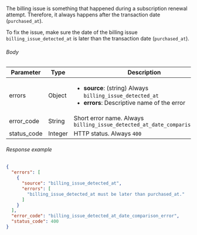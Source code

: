 <!--- BillingIssueDetectedDate ---> 

The billing issue is something that happened during a subscription renewal attempt. Therefore, it always happens after the transaction date (`purchased_at`).

To fix the issue, make sure the date of the billing issue `billing_issue_detected_at` is later than the transaction date (`purchased_at`).

###### Body

| Parameter   | Type    | Description                                                  |
| ----------- | ------- | ------------------------------------------------------------ |
| errors      | Object  | <ul><li> **source**: (string) Always `billing_issue_detected_at`</li><li> **errors**: Descriptive name of the error</li></ul> |
| error_code  | String  | Short error name. Always `billing_issue_detected_at_date_comparison_error` |
| status_code | Integer | HTTP status. Always `400`                                    |

###### Response example

```json
{
  "errors": [
    {
      "source": "billing_issue_detected_at",
      "errors": [
        "billing_issue_detected_at must be later than purchased_at."
      ]
    }
  ],
  "error_code": "billing_issue_detected_at_date_comparison_error",
  "status_code": 400
}
```

